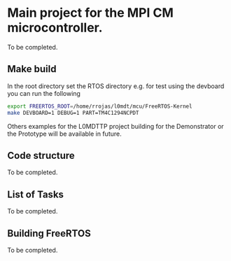 # Main project for the MPI CM microcontroller.


To be completed.

## Make build
In the root directory set the RTOS directory e.g. for test using the devboard you can run the following
```bash
export FREERTOS_ROOT=/home/rrojas/l0mdt/mcu/FreeRTOS-Kernel
make DEVBOARD=1 DEBUG=1 PART=TM4C1294NCPDT
```
Others examples for the L0MDTTP project building for the Demonstrator or the Prototype will be available in future.

## Code structure

To be completed.

## List of Tasks

To be completed.

## Building FreeRTOS

To be completed.
